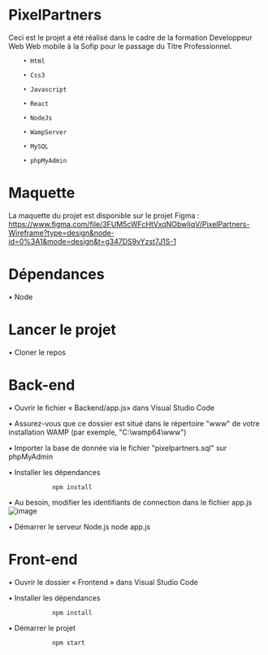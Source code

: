 ﻿# PixelPartners
Ceci est le projet a été réalisé dans le cadre de la formation Developpeur Web Web mobile à la Sofip pour le passage du Titre Professionnel.

        • Html

        • Css3

        • Javascript

        • React

        • NodeJs

        • WampServer

        • MySQL

        • phpMyAdmin

# Maquette
La maquette du projet est disponible sur le projet Figma : https://www.figma.com/file/3FUM5cWFcHtVxqNObwIjqV/PixelPartners-Wireframe?type=design&node-id=0%3A1&mode=design&t=g347DS9vYzst7J1S-1

# Dépendances
• Node


# Lancer le projet
• Cloner le repos


# Back-end 

• Ouvrir le fichier « Backend/app.js» dans Visual Studio Code

• Assurez-vous que ce dossier est situé dans le répertoire "www" de votre installation WAMP (par exemple, "C:\wamp64\www") 

• Importer la base de donnée via le fichier "pixelpartners.sql" sur phpMyAdmin

• Installer les dépendances

                npm install

• Au besoin, modifier les identifiants de connection dans le fichier app.js
                ![image](https://github.com/WDylan/PixelPartners/assets/105217006/3c2700d1-2539-4b94-91e7-c09f6c974153)


• Démarrer le serveur Node.js
                node app.js

# Front-end
• Ouvrir le dossier « Frontend » dans Visual Studio Code

• Installer les dépendances

                npm install

• Démarrer le projet

                npm start
